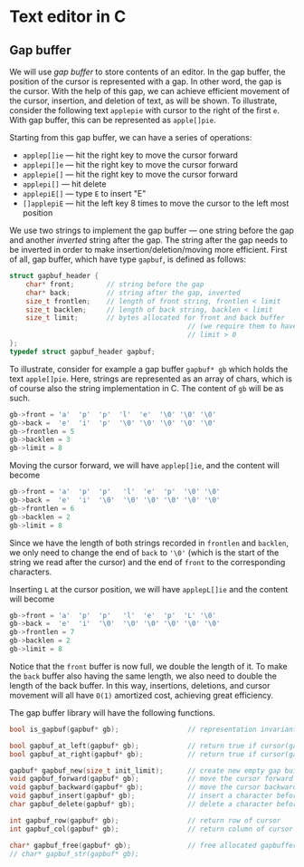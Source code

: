 # Text editor in C

## Gap buffer

We will use *gap buffer* to store contents of an editor. In the gap buffer, the position of the cursor is represented with a gap. In other word, the gap is the cursor. With the help of this gap, we can achieve efficient movement of the cursor, insertion, and deletion of text, as will be shown. To illustrate, consider the following text `applepie` with cursor to the right of the first `e`. With gap buffer, this can be represented as `apple[]pie`.

Starting from this gap buffer, we can have a series of operations:

- `applep[]ie` — hit the right key to move the cursor forward
- `applepi[]e` — hit the right key to move the cursor forward
- `applepie[]` — hit the right key to move the cursor forward
- `applepi[]` — hit delete
- `applepiE[]` — type `E` to insert "E"
- `[]applepiE` — hit the left key 8 times to move the cursor to the left most position

We use two strings to implement the gap buffer — one string before the gap and another *inverted* string after the gap. The string after the gap needs to be inverted in order to make insertion/deletion/moving more efficient. First of all, gap buffer, which have type `gapbuf`, is defined as follows:

```c
struct gapbuf_header {
    char* front;        // string before the gap
    char* back;         // string after the gap, inverted
    size_t frontlen;    // length of front string, frontlen < limit
    size_t backlen;     // length of back string, backlen < limit
    size_t limit;       // bytes allocated for front and back buffer
  											// (we require them to have the same length),
  											// limit > 0
};
typedef struct gapbuf_header gapbuf;
```

To illustrate, consider for example a gap buffer `gapbuf* gb` which holds the text `apple[]pie`. Here, strings are represented as an array of chars, which is of course also the string implementation in C. The content of `gb` will be as such.

```c
gb->front = 'a'  'p'  'p'  'l'  'e'  '\0' '\0' '\0'
gb->back =  'e'  'i'  'p'  '\0' '\0' '\0' '\0' '\0'
gb->frontlen = 5
gb->backlen = 3
gb->limit = 8
```

Moving the cursor forward, we will have `applep[]ie`, and the content will become

```c
gb->front = 'a'  'p'  'p'   'l'  'e'  'p'  '\0' '\0'
gb->back =  'e'  'i'  '\0'  '\0' '\0' '\0' '\0' '\0'
gb->frontlen = 6
gb->backlen = 2
gb->limit = 8
```

Since we have the length of both strings recorded in `frontlen` and `backlen`, we only need to change the end of `back` to `'\0'` (which is the start of the string we read after the cursor) and the end of `front` to the corresponding characters.

Inserting `L` at the cursor position, we will have `applepL[]ie` and the content will become

```c
gb->front = 'a'  'p'  'p'   'l'  'e'  'p'  'L' '\0'
gb->back =  'e'  'i'  '\0'  '\0' '\0' '\0' '\0' '\0'
gb->frontlen = 7
gb->backlen = 2
gb->limit = 8
```

Notice that the `front` buffer is now full, we double the length of it. To make the `back` buffer also having the same length, we also need to double the length of the back buffer. In this way, insertions, deletions, and cursor movement will all have `O(1)` amortized cost, achieving great efficiency.

The gap buffer library will have the following functions.

```c
bool is_gapbuf(gapbuf* gb);                 // representation invariant

bool gapbuf_at_left(gapbuf* gb);            // return true if cursor(gap) is at leftmost position
bool gapbuf_at_right(gapbuf* gb);           // return true if cursor(gap) is at rightmost position

gapbuf* gapbuf_new(size_t init_limit);      // create new empty gap buffer
void gapbuf_forward(gapbuf* gb);            // move the cursor forward (to the right)
void gapbuf_backward(gapbuf* gb);           // move the cursor backward (to the left)
void gapbuf_insert(gapbuf* gb);             // insert a character before cursor
char gapbuf_delete(gapbuf* gb);             // delete a character before cursor and return deleted char

int gapbuf_row(gapbuf* gb);                 // return row of cursor
int gapbuf_col(gapbuf* gb);                 // return column of cursor

char* gapbuf_free(gapbuf* gb);              // free allocated gapbuffer
// char* gapbuf_str(gapbuf* gb);
```



